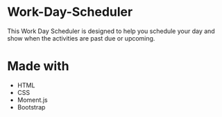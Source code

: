 # Work-Day-Scheduler

This Work Day Scheduler is designed to help you schedule your day and show when the activities are past due or upcoming.

# Made with 
* HTML
* CSS
* Moment.js
* Bootstrap
